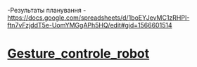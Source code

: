 -Результаты планування - https://docs.google.com/spreadsheets/d/1boEYJevMC1zRHPI-ftn7vFzjddT5e-UomYMGgAPh5HQ/edit#gid=1566601514

# [Gesture_controle_robot](https://docs.google.com/document/d/1Y3_o9-OHFA1TtbafuHDtEz-drBp5un7FaggCU-9pLuw/edit)
